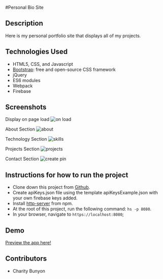 #Personal Bio Site

## Description
Here is my personal portfolio site that displays all of my projects.

## Technologies Used

* HTML5, CSS, and Javascript
* [Bootstrap](https://getbootstrap.com/): free and open-source CSS framework
* jQuery
* ES6 modules
* Webpack
* Firebase

## Screenshots
Display on page load
![on load]()

About Section
![about]()

Technology Section
![skills]()

Projects Section
![projects]()

Contact Section
![create pin]()




## Instructions for how to run the project

* Clone down this project from [Github](https://github.com/CharityBunyon/Personal-Bio-Site).
* Create apiKeys.json file using the template apiKeysExample.json with your own firebase keys added.
* Install [http-server](https://www.npmjs.com/package/http-server) from npm.
* At the root of this project, run the following command: `hs -p 8080`.
* In your browser, navigate to `https://localhost:8080`;

## Demo
[Preview the app here!](https://personal-site-1cf88.firebaseapp.com/)

## Contributors

* Charity Bunyon